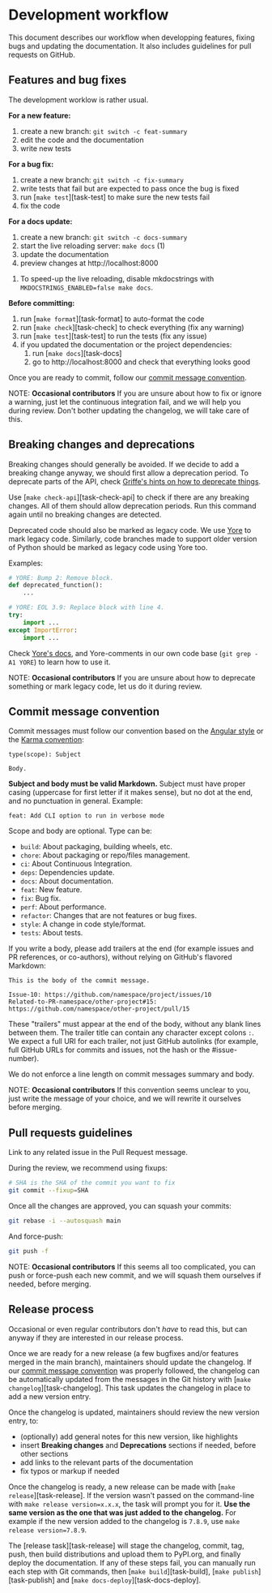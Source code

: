 # Development workflow

This document describes our workflow when developping features, fixing bugs and updating the documentation. It also includes guidelines for pull requests on GitHub.

## Features and bug fixes

The development worklow is rather usual.

**For a new feature:**

1. create a new branch: `git switch -c feat-summary`
1. edit the code and the documentation
1. write new tests

**For a bug fix:**

1. create a new branch: `git switch -c fix-summary`
1. write tests that fail but are expected to pass once the bug is fixed
1. run [`make test`][task-test] to make sure the new tests fail
1. fix the code

**For a docs update:**

<div class="annotate" markdown>

1. create a new branch: `git switch -c docs-summary`
1. start the live reloading server: `make docs` (1)
1. update the documentation
1. preview changes at http://localhost:8000

</div>

1. To speed-up the live reloading, disable mkdocstrings with `MKDOCSTRINGS_ENABLED=false make docs`.

**Before committing:**

1. run [`make format`][task-format] to auto-format the code
1. run [`make check`][task-check] to check everything (fix any warning)
1. run [`make test`][task-test] to run the tests (fix any issue)
1. if you updated the documentation or the project dependencies:
    1. run [`make docs`][task-docs]
    1. go to http://localhost:8000 and check that everything looks good

Once you are ready to commit, follow our [commit message convention](#commit-message-convention).

NOTE: **Occasional contributors**
If you are unsure about how to fix or ignore a warning, just let the continuous integration fail, and we will help you during review. Don't bother updating the changelog, we will take care of this.

## Breaking changes and deprecations

Breaking changes should generally be avoided. If we decide to add a breaking change anyway, we should first allow a deprecation period. To deprecate parts of the API, check [Griffe's hints on how to deprecate things](../users/checking.md).

Use [`make check-api`][task-check-api] to check if there are any breaking changes. All of them should allow deprecation periods. Run this command again until no breaking changes are detected.

Deprecated code should also be marked as legacy code. We use [Yore](https://pawamoy.github.io/yore/) to mark legacy code. Similarly, code branches made to support older version of Python should be marked as legacy code using Yore too.

Examples:

```python title="Remove function when we bump to 2.0"
# YORE: Bump 2: Remove block.
def deprecated_function():
    ...
```

```python title="Simplify imports when Python 3.9 is EOL"
# YORE: EOL 3.9: Replace block with line 4.
try:
    import ...
except ImportError:
    import ...
```

Check [Yore's docs](https://pawamoy.github.io/yore/), and Yore-comments in our own code base (`git grep -A1 YORE`) to learn how to use it.

NOTE: **Occasional contributors**
If you are unsure about how to deprecate something or mark legacy code, let us do it during review.

## Commit message convention

Commit messages must follow our convention based on the [Angular style](https://gist.github.com/stephenparish/9941e89d80e2bc58a153#format-of-the-commit-message) or the [Karma convention](https://karma-runner.github.io/4.0/dev/git-commit-msg.html):

```
type(scope): Subject

Body.
```

**Subject and body must be valid Markdown.** Subject must have proper casing (uppercase for first letter if it makes sense), but no dot at the end, and no punctuation in general. Example:

```
feat: Add CLI option to run in verbose mode
```

Scope and body are optional. Type can be:

- `build`: About packaging, building wheels, etc.
- `chore`: About packaging or repo/files management.
- `ci`: About Continuous Integration.
- `deps`: Dependencies update.
- `docs`: About documentation.
- `feat`: New feature.
- `fix`: Bug fix.
- `perf`: About performance.
- `refactor`: Changes that are not features or bug fixes.
- `style`: A change in code style/format.
- `tests`: About tests.

If you write a body, please add trailers at the end (for example issues and PR references, or co-authors), without relying on GitHub's flavored Markdown:

```
This is the body of the commit message.

Issue-10: https://github.com/namespace/project/issues/10
Related-to-PR-namespace/other-project#15: https://github.com/namespace/other-project/pull/15
```

These "trailers" must appear at the end of the body, without any blank lines between them. The trailer title can contain any character except colons `:`. We expect a full URI for each trailer, not just GitHub autolinks (for example, full GitHub URLs for commits and issues, not the hash or the #issue-number). 

We do not enforce a line length on commit messages summary and body.

NOTE: **Occasional contributors**
If this convention seems unclear to you, just write the message of your choice, and we will rewrite it ourselves before merging.

## Pull requests guidelines

Link to any related issue in the Pull Request message.

During the review, we recommend using fixups:

```bash
# SHA is the SHA of the commit you want to fix
git commit --fixup=SHA
```

Once all the changes are approved, you can squash your commits:

```bash
git rebase -i --autosquash main
```

And force-push:

```bash
git push -f
```

NOTE: **Occasional contributors**
If this seems all too complicated, you can push or force-push each new commit, and we will squash them ourselves if needed, before merging.

## Release process

Occasional or even regular contributors don't *have* to read this, but can anyway if they are interested in our release process.

Once we are ready for a new release (a few bugfixes and/or features merged in the main branch), maintainers should update the changelog. If our [commit message convention](workflow.md#commit-message-convention) was properly followed, the changelog can be automatically updated from the messages in the Git history with [`make changelog`][task-changelog]. This task updates the changelog in place to add a new version entry.

Once the changelog is updated, maintainers should review the new version entry, to:

- (optionally) add general notes for this new version, like highlights
- insert **Breaking changes** and **Deprecations** sections if needed, before other sections
- add links to the relevant parts of the documentation
- fix typos or markup if needed

Once the changelog is ready, a new release can be made with [`make release`][task-release]. If the version wasn't passed on the command-line with `make release version=x.x.x`, the task will prompt you for it. **Use the same version as the one that was just added to the changelog.** For example if the new version added to the changelog is `7.8.9`, use `make release version=7.8.9`.

The [release task][task-release] will stage the changelog, commit, tag, push, then build distributions and upload them to PyPI.org, and finally deploy the documentation. If any of these steps fail, you can manually run each step with Git commands, then [`make build`][task-build], [`make publish`][task-publish] and [`make docs-deploy`][task-docs-deploy].